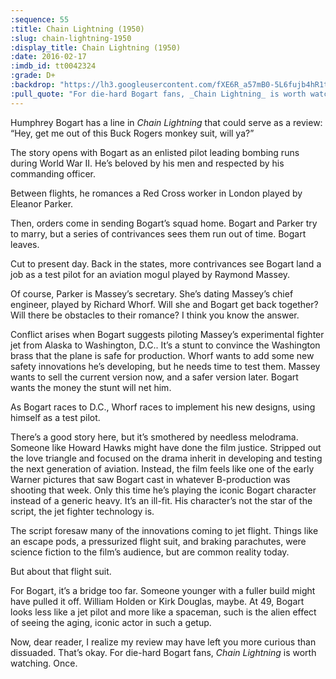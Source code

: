 ```yaml
---
:sequence: 55
:title: Chain Lightning (1950)
:slug: chain-lightning-1950
:display_title: Chain Lightning (1950)
:date: 2016-02-17
:imdb_id: tt0042324
:grade: D+
:backdrop: "https://lh3.googleusercontent.com/fXE6R_a57mB0-5L6fujb4hR1tEKUQ9FdNVRfjfmNjtwHrQHXAm5QJ8MOKSyLkERibOmdMlUcLRcv=w1000-rj"
:pull_quote: "For die-hard Bogart fans, _Chain Lightning_ is worth watching. Once."
---
```


Humphrey Bogart has a line in _Chain Lightning_ that could serve as a review: “Hey, get me out of this Buck Rogers monkey suit, will ya?”

The story opens with Bogart as an enlisted pilot leading bombing runs during World War II. He’s beloved by his men and respected by his commanding officer.

Between flights, he romances a Red Cross worker in London played by Eleanor Parker.

Then, orders come in sending Bogart’s squad home. Bogart and Parker try to marry, but a series of contrivances sees them run out of time. Bogart leaves.

Cut to present day. Back in the states, more contrivances see Bogart land a job as a test pilot for an aviation mogul played by Raymond Massey.

Of course, Parker is Massey’s secretary. She’s dating Massey’s chief engineer, played by Richard Whorf. Will she and Bogart get back together? Will there be obstacles to their romance? I think you know the answer.

Conflict arises when Bogart suggests piloting Massey’s experimental fighter jet from Alaska to Washington, D.C.. It’s a stunt to convince the Washington brass that the plane is safe for production. Whorf wants to add some new safety innovations he’s developing, but he needs time to test them. Massey wants to sell the current version now, and a safer version later. Bogart wants the money the stunt will net him.

As Bogart races to D.C., Whorf races to implement his new designs, using himself as a test pilot.

There’s a good story here, but it’s smothered by needless melodrama. Someone like Howard Hawks might have done the film justice. Stripped out the love triangle and focused on the drama inherit in developing and testing the next generation of aviation. Instead, the film feels like one of the early Warner pictures that saw Bogart cast in whatever B-production was shooting that week. Only this time he’s playing the iconic Bogart character instead of a generic heavy. It’s an ill-fit. His character’s not the star of the script, the jet fighter technology is.

The script foresaw many of the innovations coming to jet flight. Things like an escape pods, a pressurized flight suit, and braking parachutes, were science fiction to the film’s audience, but are common reality today. 

But about that flight suit.

For Bogart, it’s a bridge too far. Someone younger with a fuller build might have pulled it off. William Holden or Kirk Douglas, maybe. At 49, Bogart looks less like a jet pilot and more like a spaceman, such is the alien effect of seeing the aging, iconic actor in such a getup.

Now, dear reader, I realize my review may have left you more curious than dissuaded. That’s okay. For die-hard Bogart fans, _Chain Lightning_ is worth watching. Once.